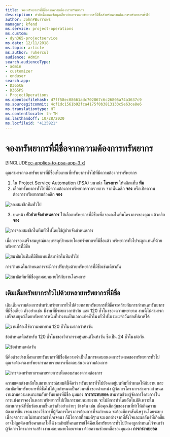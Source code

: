 ```yaml
---
title: จองทรัพยากรที่มีชื่อจากความต้องการทรัพยากร
description: หัวข้อนี้แสดงข้อมูลเกี่ยวกับการจองทรัพยากรที่มีชื่อสำหรับความต้องการทรัพยากรทั่วไป
author: JohnPBurrows
manager: kfend
ms.service: project-operations
ms.custom:
- dyn365-projectservice
ms.date: 12/11/2018
ms.topic: article
ms.author: ruhercul
audience: Admin
search.audienceType:
- admin
- customizer
- enduser
search.app:
- D365CE
- D365PS
- ProjectOperations
ms.openlocfilehash: d7ff58ec08661adc702867c6c26805a74a3637c9
ms.sourcegitcommit: 4cf1dc1561b92fca4175f0b3813133c5e63ce8e6
ms.translationtype: HT
ms.contentlocale: th-TH
ms.lasthandoff: 10/28/2020
ms.locfileid: "4125921"
---
```

# <a name="book-named-resources-from-resource-requirements"></a>จองทรัพยากรที่มีชื่อจากความต้องการทรัพยากร

[!INCLUDE[cc-applies-to-psa-app-3.x](../includes/cc-applies-to-psa-app-3x.md)]

คุณสามารถจองทรัพยากรที่มีชื่อเพื่อแทนที่ทรัพยากรทั่วไปที่มีความต้องการทรัพยากร

1. ใน Project Service Automation (PSA) บนหน้า **โครงการ** ให้คลิกแท็บ **ทีม**
2. เลือกทรัพยากรทั่วไปที่มีความต้องการทรัพยากรจากรายการ จากนั้นคลิก **จอง** หรือเปิดความต้องการทรัพยากรแล้วคลิก **จอง**


![จองสมาชิกทีมทั่วไป](media/RM-how-to-14.png)


3. บนหน้า **ตัวช่วยจัดกำหนดการ** ให้เลือกทรัพยากรที่มีชื่อเพื่อจองลงในทีมโครงการของคุณ แล้วคลิก **จอง**

![การจองสมาชิกในทีมทั่วไปโดยใช้ผู้ช่วยจัดกำหนดการ](media/RM-how-to-15.png)

เมื่อการจองเสร็จสมบูรณ์และบรรลุเป้าหมายโดยทรัพยากรที่มีชื่อแล้ว ทรัพยากรทั่วไปจะถูกแทนที่ด้วยทรัพยากรที่มีชื่อ

![สมาชิกในทีมที่มีชื่อแทนที่สมาชิกในทีมทั่วไป](media/RM-how-to-16.png)

การกำหนดในกำหนดการจะมีการปรับปรุงด้วยทรัพยากรที่มีชื่อเช่นเดียวกัน

![สมาชิกทีมที่มีชื่อถูกมอบหมายให้กับงานโครงการ](media/RM-how-to-17.png)

## <a name="fulfill-a-generic-resource-with-multiple-named-resources"></a>เติมเต็มทรัพยากรทั่วไปด้วยหลายทรัพยากรที่มีชื่อ
เติมเต็มความต้องการสำหรับทรัพยากรทั่วไปด้วยหลายทรัพยากรที่มีชื่อจะคล้ายกับการกำหนดทรัพยากรที่มีชื่อเดียว ตัวอย่างเช่น มีงานที่มีระยะเวลาห้าวัน และ 120 ชั่วโมงของความพยายาม งานนี้ไม่สามารถเสร็จสมบูรณ์โดยทรัพยากรหนึ่งที่ทำงานเป็นเวลาแปดชั่วโมงทั่วไปในระยะห้าวันต่อสัปดาห์ได้ 

![งานที่ต้องใช้ความพยายาม 120 ชั่วโมงมากกว่าห้าวัน](media/RM-how-to-21.png)

ข้อกำหนดคือสำหรับ 120 ชั่วโมงของวิศวกรรมหุ่นยนต์ในห้าวัน ซึ่งเป็น 24 ชั่วโมงต่อวัน

![ข้อกำหนดต่อวัน](media/RM-how-to-22.png)

นี่คือตัวอย่างเมื่อหลายทรัพยากรที่มีชื่อมีความจำเป็นในการตอบสนองการร้องขอของทรัพยากรทั่วไป คุณจะต้องจองทรัพยากรหลายรายการเพื่อตอบสนองความต้องการ

![การจองทรัพยากรหลายรายการเพื่อตอบสนองความต้องการ](media/RM-how-to-23.png)

ความแตกต่างหลักในสถานการณ์สมมตินี้คือว่า ทรัพยากรทั่วไปยังคงอยู่บนทีมที่กำหนดให้กับงาน และสมาชิกทีมทรัพยากรที่มีชื่อไม่ได้ถูกกำหนดเป็นส่วนหนึ่งของตำแหน่ง ผู้จัดการโครงการสามารถกำหนดงานตามความเหมาะสมกับทรัพยากรที่มีชื่อ มุมมอง **การกระทบยอด** สามารถช่วยผู้จัดการโครงการในการแบ่งการจองในหลายทรัพยากรไปเป็นการมอบหมายงาน จะไม่มีการทำโดยอัตโนมัติเพราะในสถานการณ์ที่ซับซ้อนมากขึ้นกว่าตัวอย่างง่ายๆ ข้างต้น เช่น เมื่อคุณมีกลุ่มของงานที่ทำให้เกิดความต้องการขึ้น เจตนาของวิธีการที่ผู้จัดการโครงการต้องการที่จะกำหนด จะต้องมีการสันนิษฐานโดยระบบ เนื่องจากระบบไม่สามารถเข้าใจเจตนา ก็มีโอกาสที่สมมติฐานจะแตกต่างจากที่ตั้งใจและผลลัพธ์ที่เกิดขึ้นอาจไม่ถูกต้องหรือคาดเดาไม่ได้ ผลลัพธ์ที่คาดการณ์ได้คือเมื่อทรัพยากรทั่วไปยังคงถูกกำหนดไว้จนกว่าผู้จัดการโครงการจะสร้างงานมอบหมายโดยเจตนา ด้วยความช่วยเหลือของมุมมอง **การกระทบยอด**


